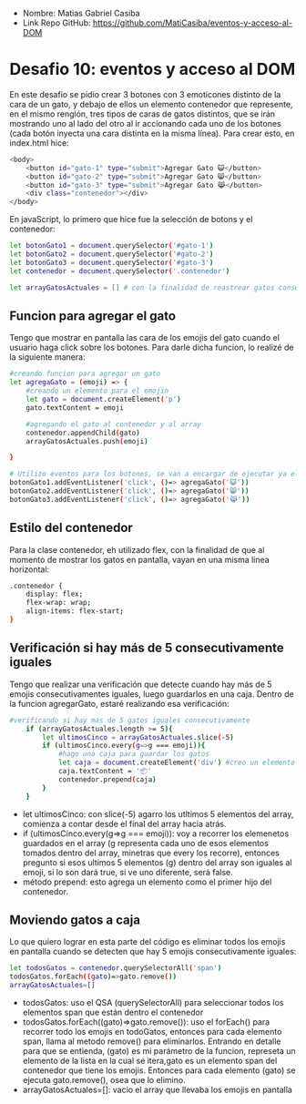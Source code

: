 * Nombre: Matias Gabriel Casiba
* Link Repo GitHub: https://github.com/MatiCasiba/eventos-y-acceso-al-DOM

# Desafio 10: eventos y acceso al DOM
En este desafio se pidio crear 3 botones con 3 emoticones distinto de la cara de un gato, y debajo de ellos un elemento contenedor que represente, en el mismo renglón, tres tipos de caras de gatos distintos, que se irán mostrando uno al lado del otro al ir accionando cada uno de los botones (cada botón inyecta una cara distinta en la misma línea). Para crear esto, en index.html hice:
```sh
<body>
    <button id="gato-1" type="submit">Agregar Gato 😺</button>
    <button id="gato-2" type="submit">Agregar Gato 😸</button>
    <button id="gato-3" type="submit">Agregar Gato 😹</button>
    <div class="contenedor"></div>
</body>
```
En javaScript, lo primero que hice fue la selección de botons y el contenedor:
```sh
let botonGato1 = document.querySelector('#gato-1')
let botonGato2 = document.querySelector('#gato-2')
let botonGato3 = document.querySelector('#gato-3')
let contenedor = document.querySelector('.contenedor')

let arrayGatosActuales = [] # con la finalidad de reastrear gatos consecutivos
```

## Funcion para agregar el gato
Tengo que mostrar en pantalla las cara de los emojis del gato cuando el usuario haga click sobre los botones. Para darle dicha funcion, lo realizé de la siguiente manera:
```sh
#creando funcion para agregar un gato
let agregaGato = (emoji) => {
    #creando un elemento para el emojin
    let gato = document.createElement('p')
    gato.textContent = emoji

    #agregando el gato al contenedor y al array
    contenedor.appendChild(gato)
    arrayGatosActuales.push(emoji)

}

# Utilizo eventos para los botones, se van a encargar de ejecutar ya el código hecho de let agregaGato
botonGato1.addEventListener('click', ()=> agregaGato('😺'))
botonGato2.addEventListener('click', ()=> agregaGato('😸'))
botonGato3.addEventListener('click', ()=> agregaGato('😹'))
```

## Estilo del contenedor
Para la clase contenedor, eh utilizado flex, con la finalidad de que al momento de mostrar los gatos en pantalla, vayan en una misma linea horizontal:
```sh
.contenedor {
    display: flex;
    flex-wrap: wrap;
    align-items: flex-start;
}
```

## Verificación si hay más de 5 consecutivamente iguales
Tengo que realizar una verificación que detecte cuando hay más de 5 emojis consecutivamentes iguales, luego guardarlos en una caja. Dentro de la funcion agregarGato, estaré realizando esa verificación:
```sh
#verificando si hay más de 5 gatos iguales consecutivamente
    if (arrayGatosActuales.length >= 5){
        let ultimosCinco = arrayGatosActuales.slice(-5)
        if (ultimosCinco.every(g=>g === emoji)){
            #hago una caja para guardar los gatos
            let caja = document.createElement('div') #creo un elemento div dinamico  que tendrá el emoji de una caja
            caja.textContent = '📦'
            contenedor.prepend(caja)
        }
    }
```
* let ultimosCinco: con slice(-5) agarro los utltimos 5 elementos del array, comienza a contar desde el final del array hacia atrás.
* if (ultimosCinco.every(g=>g === emoji)): voy a recorrer los elemenetos guardados en el array (g representa cada uno de esos elementos tomados dentro del array, minetras que every los recorre), entonces pregunto si esos ultimos 5 elementos (g) dentro del array son iguales al emoji, si lo son dará true, si ve uno diferente, será false.
* método prepend: esto agrega un elemento como el primer hijo del contenedor.

## Moviendo gatos a caja
Lo que quiero lograr en esta parte del código es eliminar todos los emojis en pantalla cuando se detecten que hay 5 emojis consecutivamente iguales:
```sh
let todosGatos = contenedor.querySelectorAll('span')
todosGatos.forEach((gato)=>gato.remove())
arrayGatosActuales=[]
```
* todosGatos: uso el QSA (querySelectorAll) para seleccionar todos los elementos span que están dentro el contenedor
* todosGatos.forEach((gato)=>gato.remove()): uso el forEach() para recorrer todo los emojis en todoGatos, entonces para cada elemento span, llama al metodo remove() para eliminarlos. Entrando en detalle para que se entienda, (gato) es mi parámetro de la funcion, represeta un elemento de la lista en la cual se itera,gato es un elemento span del contenedor que tiene los emojis. Entonces para cada elemento (gato) se ejecuta gato.remove(), osea que lo elimino. 
* arrayGatosActuales=[]: vacio el array que llevaba los emojis en pantalla
